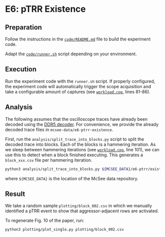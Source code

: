 # E6: pTRR Existence


## Preparation

Follow the instructions in the [`code/README.md`](./code/README.md) file to build the experiment code.

Adapt the [`code/runner.sh`](./code/runner.sh) script depending on your environment.

## Execution

Run the experiment code with the `runner.sh` script. If properly configured, the experiment code will automatically trigger the scope acquisition and take a configurable amount of captures (see [`workload.cpp`](code/src/workload.cpp), lines 81-86).

## Analysis

The following assumes that the oscilloscope traces have already been decoded using the [DDR5 decoder](https://github.com/mcsee-artifacts/ddr5-decoder). For convenience, we provide the already decoded trace files in `mcsee-data/e6-ptrr-existence`.

First, run the `analysis/split_trace_into_blocks.py` script to split the decoded trace into blocks. Each of the blocks is a hammering iteration. As we sleep between hammering iterations (see [`workload.cpp`](code/src/workload.cpp), line 101), we can use this to detect when a block finished executing. This generates a `block_xxx.csv` file per hammering iteration.

```bash
python3 analysis/split_trace_into_blocks.py ${MCSEE_DATA}/e6-ptrr/existence
```

where `${MCSEE_DATA}` is the location of the McSee data repository.

## Result

We take a random sample `plotting/block_002.csv` in which we manually identified a pTRR event to show that aggressor-adjacent rows are activated.

To regenerate Fig. 10 of the paper, run:
```bash
python3 plotting/plot_single.py plotting/block_002.csv
```
